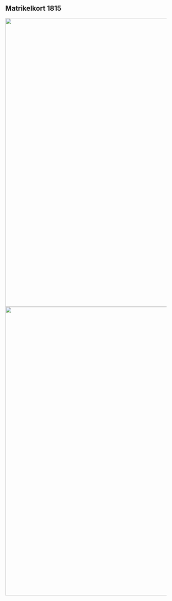 ## Matrikelkort 1815

<img src="bilag/Matrikel1815.jpg" height="900" style="float:left;">
<img src="bilag/1815-4gaarde.png" height="900" style="float:right;">


